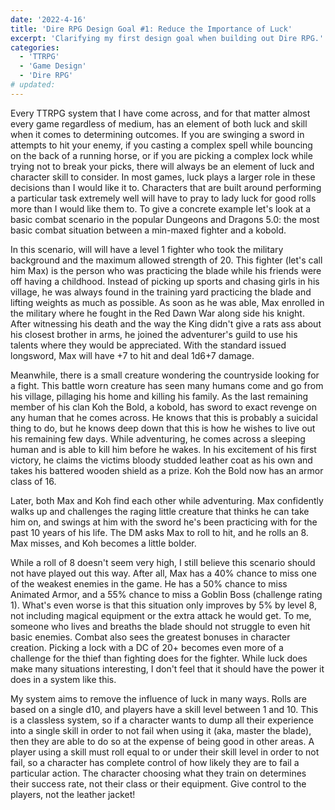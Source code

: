 ```yaml
---
date: '2022-4-16'
title: 'Dire RPG Design Goal #1: Reduce the Importance of Luck'
excerpt: 'Clarifying my first design goal when building out Dire RPG.'
categories:
  - 'TTRPG'
  - 'Game Design'
  - 'Dire RPG'
# updated:
---
```


Every TTRPG system that I have come across, and for that matter almost every game regardless of medium, has an element of both luck and skill when it comes to determining outcomes.  If you are swinging a sword in attempts to hit your enemy, if you casting a complex spell while bouncing on the back of a running horse, or if you are picking a complex lock while trying not to break your picks, there will always be an element of luck and character skill to consider.  In most games, luck plays a larger role in these decisions than I would like it to.  Characters that are built around performing a particular task extremely well will have to pray to lady luck for good rolls more than I would like them to.  To give a concrete example let's look at a basic combat scenario in the popular Dungeons and Dragons 5.0: the most basic combat situation between a min-maxed fighter and a kobold.  

In this scenario, will will have a level 1 fighter who took the military background and the maximum allowed strength of 20.  This fighter (let's call him Max) is the person who was practicing the blade while his friends were off having a childhood.  Instead of picking up sports and chasing girls in his village, he was always found in the training yard practicing the blade and lifting weights as much as possible.  As soon as he was able, Max enrolled in the military where he fought in the Red Dawn War along side his knight.  After witnessing his death and the way the King didn't give a rats ass about his closest brother in arms, he joined the adventurer's guild to use his talents where they would be appreciated.  With the standard issued longsword, Max will have +7 to hit and deal 1d6+7 damage.  

Meanwhile, there is a small creature wondering the countryside looking for a fight.  This battle worn creature has seen many humans come and go from his village, pillaging his home and killing his family.  As the last remaining member of his clan Koh the Bold, a kobold, has sword to exact revenge on any human that he comes across.  He knows that this is probably a suicidal thing to do, but he knows deep down that this is how he wishes to live out his remaining few days.  While adventuring, he comes across a sleeping human and is able to kill him before he wakes.  In his excitement of his first victory, he claims the victims bloody studded leather coat as his own and takes his battered wooden shield as a prize.  Koh the Bold now has an armor class of 16.  

Later, both Max and Koh find each other while adventuring.  Max confidently walks up and challenges the raging little creature that thinks he can take him on, and swings at him with the sword he's been practicing with for the past 10 years of his life.  The DM asks Max to roll to hit, and he rolls an 8.  Max misses, and Koh becomes a little bolder.  

While a roll of 8 doesn't seem very high, I still believe this scenario should not have played out this way.  After all, Max has a 40% chance to miss one of the weakest enemies in the game.  He has a 50% chance to miss Animated Armor, and a 55% chance to miss a Goblin Boss (challenge rating 1).  What's even worse is that this situation only improves by 5% by level 8, not including magical equipment or the extra attack he would get.  To me, someone who lives and breaths the blade should not struggle to even hit basic enemies.  Combat also sees the greatest bonuses in character creation.  Picking a lock with a DC of 20+ becomes even more of a challenge for the thief than fighting does for the fighter.  While luck does make many situations interesting, I don't feel that it should have the power it does in a system like this. 

My system aims to remove the influence of luck in many ways.  Rolls are based on a single d10, and players have a skill level between 1 and 10.  This is a classless system, so if a character wants to dump all their experience into a single skill in order to not fail when using it (aka, master the blade), then they are able to do so at the expense of being good in other areas.  A player using a skill must roll equal to or under their skill level in order to not fail, so a character has complete control of how likely they are to fail a particular action.  The character choosing what they train on determines their success rate, not their class or their equipment.  Give control to the players, not the leather jacket!  